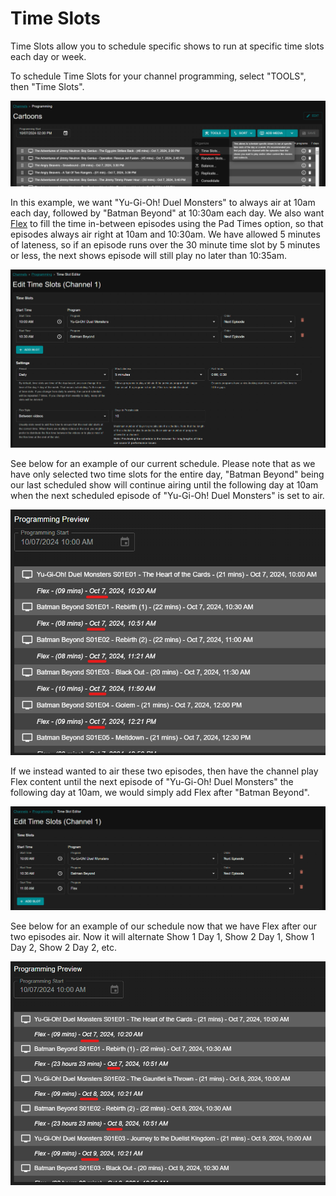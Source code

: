 # Time Slots

Time Slots allow you to schedule specific shows to run at specific time slots each day or week. 

To schedule Time Slots for your channel programming, select "TOOLS", then "Time Slots".

![Time Slots](/assets/scheduling-tools-time_slots.png)

In this example, we want "Yu-Gi-Oh! Duel Monsters" to always air at 10am each day, followed by "Batman Beyond" at 10:30am each day. We also want [Flex](/configure/channels/flex) to fill the time in-between episodes using the Pad Times option, so that episodes always air right at 10am and 10:30am. We have allowed 5 minutes of lateness, so if an episode runs over the 30 minute time slot by 5 minutes or less, the next shows episode will still play no later than 10:35am.

![Time Slots example](/assets/scheduling-tools-time_slots_example.png)

See below for an example of our current schedule. Please note that as we have only selected two time slots for the entire day, "Batman Beyond" being our last scheduled show will continue airing until the following day at 10am when the next scheduled episode of "Yu-Gi-Oh! Duel Monsters" is set to air.

![Time Slots preview](/assets/scheduling-tools-time_slots_preview.png)

If we instead wanted to air these two episodes, then have the channel play Flex content until the next episode of "Yu-Gi-Oh! Duel Monsters" the following day at 10am, we would simply add Flex after "Batman Beyond".

![Time Slots example with flex](/assets/scheduling-tools-time_slots_exampleflex.png)

See below for an example of our schedule now that we have Flex after our two episodes air. Now it will alternate Show 1 Day 1, Show 2 Day 1, Show 1 Day 2, Show 2 Day 2, etc. 

![Time Slots preview with flex](/assets/scheduling-tools-time_slots_previewflex.png)